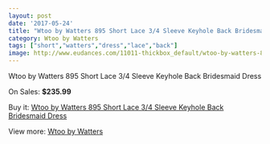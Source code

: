 ```yaml
---
layout: post
date: '2017-05-24'
title: "Wtoo by Watters 895 Short Lace 3/4 Sleeve Keyhole Back Bridesmaid Dress"
category: Wtoo by Watters 
tags: ["short","watters","dress","lace","back"]
image: http://www.eudances.com/11011-thickbox_default/wtoo-by-watters-895-short-lace-3-4-sleeve-keyhole-back-bridesmaid-dress.jpg
---
```

Wtoo by Watters 895 Short Lace 3/4 Sleeve Keyhole Back Bridesmaid Dress

On Sales: **$235.99**
<a href="https://www.eudances.com/en/wtoo-by-watters/3512-wtoo-by-watters-895-short-lace-3-4-sleeve-keyhole-back-bridesmaid-dress.html"><amp-img layout="responsive" width="600" height="600" src="//www.eudances.com/11011-thickbox_default/wtoo-by-watters-895-short-lace-3-4-sleeve-keyhole-back-bridesmaid-dress.jpg" alt="Wtoo by Watters 895 Short Lace 3/4 Sleeve Keyhole Back Bridesmaid Dress 0" /></a>
<a href="https://www.eudances.com/en/wtoo-by-watters/3512-wtoo-by-watters-895-short-lace-3-4-sleeve-keyhole-back-bridesmaid-dress.html"><amp-img layout="responsive" width="600" height="600" src="//www.eudances.com/11013-thickbox_default/wtoo-by-watters-895-short-lace-3-4-sleeve-keyhole-back-bridesmaid-dress.jpg" alt="Wtoo by Watters 895 Short Lace 3/4 Sleeve Keyhole Back Bridesmaid Dress 1" /></a>
<a href="https://www.eudances.com/en/wtoo-by-watters/3512-wtoo-by-watters-895-short-lace-3-4-sleeve-keyhole-back-bridesmaid-dress.html"><amp-img layout="responsive" width="600" height="600" src="//www.eudances.com/11012-thickbox_default/wtoo-by-watters-895-short-lace-3-4-sleeve-keyhole-back-bridesmaid-dress.jpg" alt="Wtoo by Watters 895 Short Lace 3/4 Sleeve Keyhole Back Bridesmaid Dress 2" /></a>

Buy it: [Wtoo by Watters 895 Short Lace 3/4 Sleeve Keyhole Back Bridesmaid Dress](https://www.eudances.com/en/wtoo-by-watters/3512-wtoo-by-watters-895-short-lace-3-4-sleeve-keyhole-back-bridesmaid-dress.html "Wtoo by Watters 895 Short Lace 3/4 Sleeve Keyhole Back Bridesmaid Dress")

View more: [Wtoo by Watters ](https://www.eudances.com/en/67-wtoo-by-watters "Wtoo by Watters ")